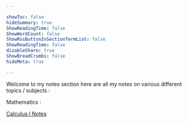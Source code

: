 ```yaml
---

showToc: false
hideSummary: true
ShowReadingTime: false
ShowWordCount: false
ShowRssButtonInSectionTermList: false
ShowReadingTime: false
disableShare: true
ShowBreadCrumbs: false
hideMeta: true

---
```


Welcome to my notes section here are all my notes on various different topics / subjects : 
 

Mathematics :

[Calculus I Notes](/posts/calculus_notes)